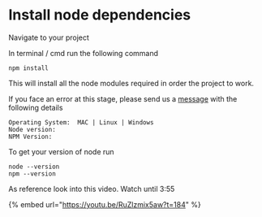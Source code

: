 # Install node dependencies

Navigate to your project

In terminal / cmd run the following command

```text
npm install
```

This will install all the node modules required in order the project to work.



If you face an error at this stage, please send us a [message](https://help.mobidonia.com/#foodtiger) with the following details

```text
Operating System:  MAC | Linux | Windows
Node version: 
NPM Version: 
```

To get your version of node run

```text
node --version
npm --version
```

As reference look into this video. Watch until  3:55

{% embed url="https://youtu.be/RuZlzmix5aw?t=184" %}



